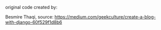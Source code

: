 original code created by:

Besmire Thaqi, source:
https://medium.com/geekculture/create-a-blog-with-django-60f529f1d8b6
